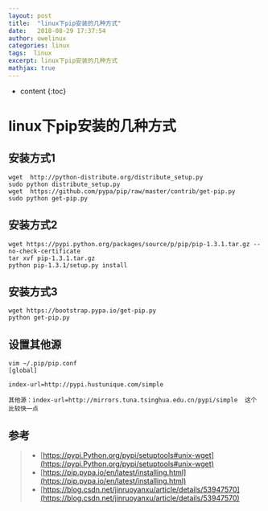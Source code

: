 ```yaml
---
layout: post
title:  "linux下pip安装的几种方式"
date:   2018-08-29 17:37:54
author: owelinux
categories: linux 
tags:  linux  
excerpt: linux下pip安装的几种方式
mathjax: true
---
```


* content
{:toc}

# linux下pip安装的几种方式

## 安装方式1
```
wget  http://python-distribute.org/distribute_setup.py  
sudo python distribute_setup.py  
wget  https://github.com/pypa/pip/raw/master/contrib/get-pip.py  
sudo python get-pip.py
```  
## 安装方式2
```
wget https://pypi.python.org/packages/source/p/pip/pip-1.3.1.tar.gz --no-check-certificate   
tar xvf pip-1.3.1.tar.gz  
python pip-1.3.1/setup.py install  
```
## 安装方式3
```
wget https://bootstrap.pypa.io/get-pip.py  
python get-pip.py  
```

## 设置其他源
```
vim ~/.pip/pip.conf
[global]

index-url=http://pypi.hustunique.com/simple

其他源：index-url=http://mirrors.tuna.tsinghua.edu.cn/pypi/simple  这个比较快一点

```

## 参考
> * [https://pypi.Python.org/pypi/setuptools#unix-wget](https://pypi.Python.org/pypi/setuptools#unix-wget)
> * [https://pip.pypa.io/en/latest/installing.html](https://pip.pypa.io/en/latest/installing.html)
> * [https://blog.csdn.net/jinruoyanxu/article/details/53947570](https://blog.csdn.net/jinruoyanxu/article/details/53947570)